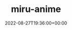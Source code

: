 ---
title: "miru-anime"
description: "An electron app that allows you to watch anime."
lead: "An electron app that allows you to watch anime."
date: 2022-08-27T19:36:00+00:00
lastmod: 2022-08-27T19:36:00+00:00
draft: false
images: ["miru-anime.png"]
link: "https://github.com/vanelk/miru-anime"
menu:
  showcase:
    parent: "browse"
weight: 200
toc: false
pinned: true
featured: false
types: ["anime"]
functionalities: ["watch", "search", "browse"]
---